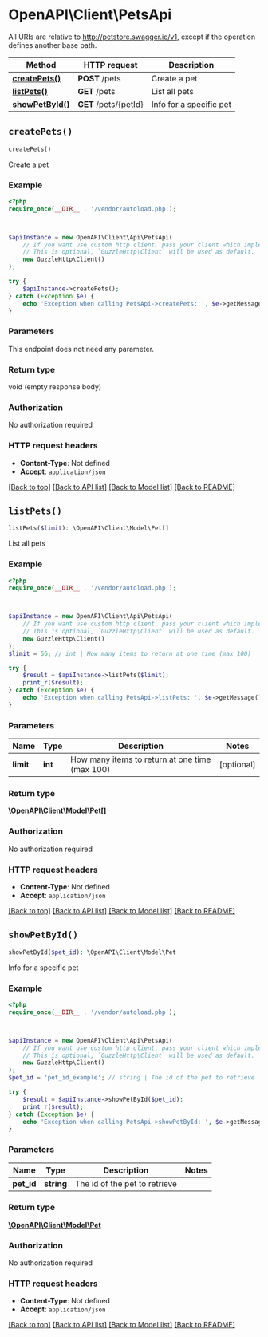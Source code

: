 # OpenAPI\Client\PetsApi

All URIs are relative to http://petstore.swagger.io/v1, except if the operation defines another base path.

| Method | HTTP request | Description |
| ------------- | ------------- | ------------- |
| [**createPets()**](PetsApi.md#createPets) | **POST** /pets | Create a pet |
| [**listPets()**](PetsApi.md#listPets) | **GET** /pets | List all pets |
| [**showPetById()**](PetsApi.md#showPetById) | **GET** /pets/{petId} | Info for a specific pet |


## `createPets()`

```php
createPets()
```

Create a pet

### Example

```php
<?php
require_once(__DIR__ . '/vendor/autoload.php');



$apiInstance = new OpenAPI\Client\Api\PetsApi(
    // If you want use custom http client, pass your client which implements `GuzzleHttp\ClientInterface`.
    // This is optional, `GuzzleHttp\Client` will be used as default.
    new GuzzleHttp\Client()
);

try {
    $apiInstance->createPets();
} catch (Exception $e) {
    echo 'Exception when calling PetsApi->createPets: ', $e->getMessage(), PHP_EOL;
}
```

### Parameters

This endpoint does not need any parameter.

### Return type

void (empty response body)

### Authorization

No authorization required

### HTTP request headers

- **Content-Type**: Not defined
- **Accept**: `application/json`

[[Back to top]](#) [[Back to API list]](../../README.md#endpoints)
[[Back to Model list]](../../README.md#models)
[[Back to README]](../../README.md)

## `listPets()`

```php
listPets($limit): \OpenAPI\Client\Model\Pet[]
```

List all pets

### Example

```php
<?php
require_once(__DIR__ . '/vendor/autoload.php');



$apiInstance = new OpenAPI\Client\Api\PetsApi(
    // If you want use custom http client, pass your client which implements `GuzzleHttp\ClientInterface`.
    // This is optional, `GuzzleHttp\Client` will be used as default.
    new GuzzleHttp\Client()
);
$limit = 56; // int | How many items to return at one time (max 100)

try {
    $result = $apiInstance->listPets($limit);
    print_r($result);
} catch (Exception $e) {
    echo 'Exception when calling PetsApi->listPets: ', $e->getMessage(), PHP_EOL;
}
```

### Parameters

| Name | Type | Description  | Notes |
| ------------- | ------------- | ------------- | ------------- |
| **limit** | **int**| How many items to return at one time (max 100) | [optional] |

### Return type

[**\OpenAPI\Client\Model\Pet[]**](../Model/Pet.md)

### Authorization

No authorization required

### HTTP request headers

- **Content-Type**: Not defined
- **Accept**: `application/json`

[[Back to top]](#) [[Back to API list]](../../README.md#endpoints)
[[Back to Model list]](../../README.md#models)
[[Back to README]](../../README.md)

## `showPetById()`

```php
showPetById($pet_id): \OpenAPI\Client\Model\Pet
```

Info for a specific pet

### Example

```php
<?php
require_once(__DIR__ . '/vendor/autoload.php');



$apiInstance = new OpenAPI\Client\Api\PetsApi(
    // If you want use custom http client, pass your client which implements `GuzzleHttp\ClientInterface`.
    // This is optional, `GuzzleHttp\Client` will be used as default.
    new GuzzleHttp\Client()
);
$pet_id = 'pet_id_example'; // string | The id of the pet to retrieve

try {
    $result = $apiInstance->showPetById($pet_id);
    print_r($result);
} catch (Exception $e) {
    echo 'Exception when calling PetsApi->showPetById: ', $e->getMessage(), PHP_EOL;
}
```

### Parameters

| Name | Type | Description  | Notes |
| ------------- | ------------- | ------------- | ------------- |
| **pet_id** | **string**| The id of the pet to retrieve | |

### Return type

[**\OpenAPI\Client\Model\Pet**](../Model/Pet.md)

### Authorization

No authorization required

### HTTP request headers

- **Content-Type**: Not defined
- **Accept**: `application/json`

[[Back to top]](#) [[Back to API list]](../../README.md#endpoints)
[[Back to Model list]](../../README.md#models)
[[Back to README]](../../README.md)

